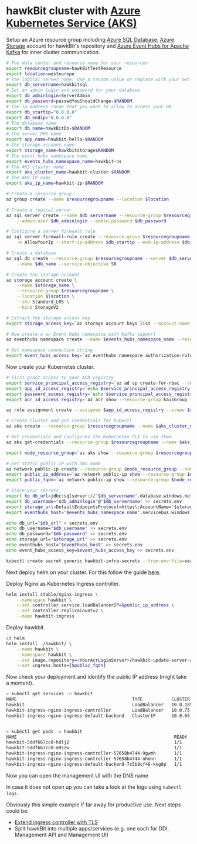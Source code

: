 # hawkBit cluster with [Azure Kubernetes Service (AKS)](https://azure.microsoft.com/en-us/services/kubernetes-service/)

Setup an Azure resource group including [Azure SQL Database](https://azure.microsoft.com/en-us/services/sql-database/), [Azure Storage](https://azure.microsoft.com/en-us/services/storage/) account for hawkBit's repository and [Azure Event Hubs for Apache Kafka](https://docs.microsoft.com/en-us/azure/event-hubs/event-hubs-for-kafka-ecosystem-overview) for inner cluster communication.

```bash
# The data center and resource name for your resources
export resourcegroupname=hawkBitTestResource
export location=westeurope
# The logical server name: Use a random value or replace with your own value (do not capitalize)
export db_servername=hawkbitsql
# Set an admin login and password for your database
export db_adminlogin=ServerAdmin
export db_password=passwdYouShouldChange-$RANDOM
# The ip address range that you want to allow to access your DB
export db_startip="0.0.0.0"
export db_endip="0.0.0.0"
# The database name
export db_name=hawkBitDb-$RANDOM
# The server DNS name
export app_name=hawkbit-hello-$RANDOM
# The storage account name
export storage_name=hawkbitstorage$RANDOM
# The event hubs namespace name
export events_hubs_namespace_name=hawkbit-ns
# The AKS cluster name
export aks_cluster_name=hawkbit-cluster-$RANDOM
# The AKS IP name
export aks_ip_name=hawkbit-ip-$RANDOM

# Create a resource group
az group create --name $resourcegroupname --location $location

# Create a logical server
az sql server create --name $db_servername --resource-group $resourcegroupname --location $location \
    --admin-user $db_adminlogin --admin-password $db_password

# Configure a server firewall rule
az sql server firewall-rule create --resource-group $resourcegroupname --server $db_servername \
    -n AllowYourIp --start-ip-address $db_startip --end-ip-address $db_endip

# Create a database
az sql db create --resource-group $resourcegroupname --server $db_servername \
    --name $db_name --service-objective S0

# Create the storage account
az storage account create \
    --name $storage_name \
    --resource-group $resourcegroupname \
    --location $location \
    --sku Standard_LRS \
    --kind StorageV2

# Extract the storage access key
export storage_access_key=`az storage account keys list --account-name $storage_name --resource-group $resourcegroupname --output=tsv|cut  -f3| head -1`

# Now create a an Event Hubs namespace with Kafka support
az eventhubs namespace create --name $events_hubs_namespace_name --resource-group $resourcegroupname -l $location --enable-kafka

# Get namespace connection string
export event_hubs_access_key=`az eventhubs namespace authorization-rule keys list --resource-group $resourcegroupname --namespace-name $events_hubs_namespace_name --name RootManageSharedAccessKey --output=tsv|cut -f4`
```

Now create your Kubernetes cluster.

```bash
# First grant access to your ACR registry
export service_principal_access_registry=`az ad sp create-for-rbac --skip-assignment --output tsv`
export app_id_access_registry=`echo $service_principal_access_registry|cut -f1 -d ' '`
export password_access_registry=`echo $service_principal_access_registry|cut -f4 -d ' '`
export acr_id_access_registry=`az acr show --resource-group kaisGroup --name <YourAcrRegistry> --query "id" --output tsv`

az role assignment create --assignee $app_id_access_registry --scope $acr_id_access_registry --role Reader

# Create cluster and get credentials for kubectl
az aks create --resource-group $resourcegroupname --name $aks_cluster_name --node-count 2 --enable-addons monitoring --generate-ssh-keys --service-principal $app_id_access_registry --client-secret $password_access_registry

# Get credentials and configures the Kubernetes CLI to use them.
az aks get-credentials --resource-group $resourcegroupname --name $aks_cluster_name

export node_resource_group=`az aks show --resource-group $resourcegroupname --name $aks_cluster_name --query nodeResourceGroup -o tsv`

# Get static public IP with DNS name
az network public-ip create --resource-group $node_resource_group --name $aks_ip_name --allocation-method static --dns-name $app_name
export public_ip_address=`az network public-ip show --resource-group $node_resource_group --name $aks_ip_name --query ipAddress -o tsv`
export public_fqdn=`az network public-ip show --resource-group $node_resource_group --name $aks_ip_name --query dnsSettings.fqdn -o tsv`

# Store your secrets
export ho db_url=jdbc:sqlserver://"$db_servername".database.windows.net:1433\;database="$db_name"\;user="$db_adminlogin"@"$db_servername"\;password="$db_password"\;encrypt=true\;trustServerCertificate=false\;hostNameInCertificate=*.database.windows.net\;loginTimeout=30\; > secrets.env
export db_username="$db_adminlogin"@"$db_servername" >> secrets.env
export storage_url=DefaultEndpointsProtocol=https\;AccountName="$storage_name"\;AccountKey="$storage_access_key"\;EndpointSuffix=core.windows.net >> secrets.env
export eventhubs_host="$events_hubs_namespace_name".servicebus.windows.net >> secrets.env

echo db_url="$db_url" > secrets.env
echo db_username="$db_username" >> secrets.env
echo db_password="$db_password" >> secrets.env
echo storage_url="$storage_url" >> secrets.env
echo eventhubs_host="$eventhubs_host" >> secrets.env
echo event_hubs_access_key=$event_hubs_access_key >> secrets.env

kubectl create secret generic hawkbit-infra-secrets --from-env-file=secrets.env --namespace hawkbit
```

Next deploy helm on your cluster. For this follow the guide [here](https://docs.microsoft.com/en-us/azure/aks/kubernetes-helm).

Deploy Nginx as Kubernetes Ingress controller.

```bash
helm install stable/nginx-ingress \
    --namespace hawkbit \
    --set controller.service.loadBalancerIP=$public_ip_address \
    --set controller.replicaCount=2 \
    --name hawkbit-ingress
```

Deploy hawkbit.

```bash
cd helm
helm install ./hawkbit/ \
    --name hawkbit \
    --namespace hawkbit \
    --set image.repository=<YourAcrLoginServer>/hawkbit-update-server-azure \
    --set ingress.hosts={$public_fqdn}
```

Now check your deployment and identify the public IP address (might take a moment).

```bash
> kubectl get services -n hawkbit
NAME                                            TYPE           CLUSTER-IP    EXTERNAL-IP   PORT(S)                      AGE
hawkbit                                         LoadBalancer   10.0.185.59   <pending>     8080:30324/TCP               14s
hawkbit-ingress-nginx-ingress-controller        LoadBalancer   10.0.75.142   52.174.35.7   80:31811/TCP,443:31615/TCP   45m
hawkbit-ingress-nginx-ingress-default-backend   ClusterIP      10.0.65.126   <none>        80/TCP                       45m


> kubectl get pods -n hawkbit
NAME                                                            READY   STATUS    RESTARTS   AGE
hawkbit-5ddf667cc8-hdlj2                                        1/1     Running   0          62s
hawkbit-5ddf667cc8-m9szw                                        1/1     Running   0          62s
hawkbit-ingress-nginx-ingress-controller-57658b4744-9gwmh       1/1     Running   0          46m
hawkbit-ingress-nginx-ingress-controller-57658b4744-nhmnn       1/1     Running   0          46m
hawkbit-ingress-nginx-ingress-default-backend-7c5b8cf46-kxg8p   1/1     Running   0          46m
```

Now you can open the management UI with the DNS name

In case it does not open up you can take a look at the logs using `kubectl logs`.

Obviously this simple example if far away for productive use. Next steps could be:

- [Extend ingress controller with TLS](https://docs.microsoft.com/en-us/azure/aks/ingress-tls)
- Split hawkBit into multiple apps/services (e.g. one each for DDI, Management API and Management UI)
